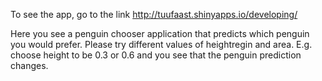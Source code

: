 To see the app, go to the link http://tuufaast.shinyapps.io/developing/

Here you see a penguin chooser application that predicts which penguin you would prefer. Please try different values of heightregin and area. E.g. choose height to be 0.3 or 0.6 and you see that the penguin prediction changes.  